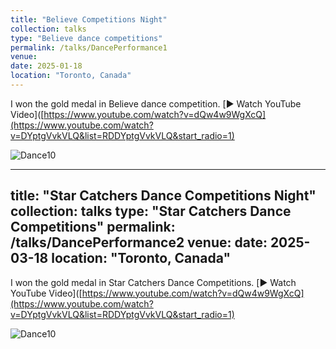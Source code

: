 ```yaml
---
title: "Believe Competitions Night"
collection: talks
type: "Believe dance competitions"
permalink: /talks/DancePerformance1
venue: 
date: 2025-01-18
location: "Toronto, Canada"
---
```


I won the gold medal in Believe dance competition.
[▶️ Watch YouTube Video]([https://www.youtube.com/watch?v=dQw4w9WgXcQ](https://www.youtube.com/watch?v=DYptgVvkVLQ&list=RDDYptgVvkVLQ&start_radio=1)


![Dance10](https://tiffanyjtfu.github.io/TiffanyFu/images/dance10.JPG)


---
title: "Star Catchers Dance Competitions Night"
collection: talks
type: "Star Catchers Dance Competitions"
permalink: /talks/DancePerformance2
venue: 
date: 2025-03-18
location: "Toronto, Canada"
---

I won the gold medal in Star Catchers Dance Competitions.
[▶️ Watch YouTube Video]([https://www.youtube.com/watch?v=dQw4w9WgXcQ](https://www.youtube.com/watch?v=DYptgVvkVLQ&list=RDDYptgVvkVLQ&start_radio=1)


![Dance10](https://tiffanyjtfu.github.io/TiffanyFu/images/dance11.JPEG)
